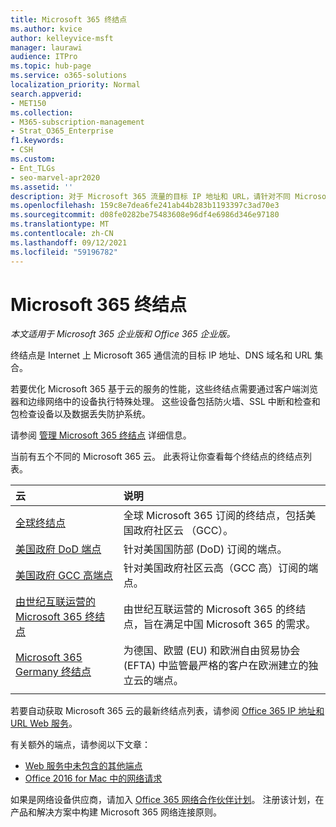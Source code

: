 ```yaml
---
title: Microsoft 365 终结点
ms.author: kvice
author: kelleyvice-msft
manager: laurawi
audience: ITPro
ms.topic: hub-page
ms.service: o365-solutions
localization_priority: Normal
search.appverid:
- MET150
ms.collection:
- M365-subscription-management
- Strat_O365_Enterprise
f1.keywords:
- CSH
ms.custom:
- Ent_TLGs
- seo-marvel-apr2020
ms.assetid: ''
description: 对于 Microsoft 365 流量的目标 IP 地址和 URL，请针对不同 Microsoft 365 云的 Internet 终结点使用此文章列表。
ms.openlocfilehash: 159c8e7dea6fe241ab44b283b1193397c3ad70e3
ms.sourcegitcommit: d08fe0282be75483608e96df4e6986d346e97180
ms.translationtype: MT
ms.contentlocale: zh-CN
ms.lasthandoff: 09/12/2021
ms.locfileid: "59196782"
---
```

# <a name="microsoft-365-endpoints"></a>Microsoft 365 终结点

*本文适用于 Microsoft 365 企业版和 Office 365 企业版。*

终结点是 Internet 上 Microsoft 365 通信流的目标 IP 地址、DNS 域名和 URL 集合。 

若要优化 Microsoft 365 基于云的服务的性能，这些终结点需要通过客户端浏览器和边缘网络中的设备执行特殊处理。 这些设备包括防火墙、SSL 中断和检查和包检查设备以及数据丢失防护系统。

请参阅 [管理 Microsoft 365 终结点](managing-office-365-endpoints.md) 详细信息。

当前有五个不同的 Microsoft 365 云。 此表将让你查看每个终结点的终结点列表。

| 云 | 说明 |
|:-------|:-----|
| [全球终结点](urls-and-ip-address-ranges.md) | 全球 Microsoft 365 订阅的终结点，包括美国政府社区云 （GCC）。 |
| [美国政府 DoD 端点](microsoft-365-u-s-government-dod-endpoints.md) | 针对美国国防部 (DoD) 订阅的端点。 |
| [美国政府 GCC 高端点](microsoft-365-u-s-government-gcc-high-endpoints.md) | 针对美国政府社区云高（GCC 高）订阅的端点。 |
| [由世纪互联运营的 Microsoft 365 终结点](urls-and-ip-address-ranges-21vianet.md) | 由世纪互联运营的 Microsoft 365 的终结点，旨在满足中国 Microsoft 365 的需求。 |
| [Microsoft 365 Germany 终结点](microsoft-365-germany-endpoints.md) | 为德国、欧盟 (EU) 和欧洲自由贸易协会 (EFTA) 中监管最严格的客户在欧洲建立的独立云的端点。 |
|||

若要自动获取 Microsoft 365 云的最新终结点列表，请参阅 [Office 365 IP 地址和 URL Web 服务](microsoft-365-ip-web-service.md)。

有关额外的端点，请参阅以下文章：

- [Web 服务中未包含的其他端点](additional-office365-ip-addresses-and-urls.md)
- [Office 2016 for Mac 中的网络请求](network-requests-in-office-2016-for-mac.md)

如果是网络设备供应商，请加入 [Office 365 网络合作伙伴计划](microsoft-365-networking-partner-program.md)。 注册该计划，在产品和解决方案中构建 Microsoft 365 网络连接原则。 
